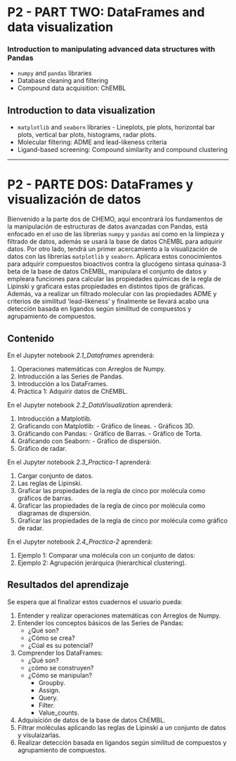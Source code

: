 # P2 - PART TWO: DataFrames and data visualization


### Introduction to manipulating advanced data structures with Pandas

- `numpy` and `pandas` libraries
- Database cleaning and filtering
- Compound data acquisition: ChEMBL

## Introduction to data visualization

- `matplotlib` and `seaborn` libraries
        - Lineplots, pie plots, horizontal bar plots, vertical bar plots, histograms, radar plots.
- Molecular filtering: ADME and lead-likeness criteria
- Ligand-based screening: Compound similarity and compound clustering


*******************************************


# P2 - PARTE DOS: DataFrames y visualización de datos

Bienvenido a la parte dos de CHEMO, aquí encontrará los fundamentos de la manipulación de estructuras de datos avanzadas con Pandas, está enfocado en el uso de las librerías `numpy` y `pandas` así como en la limpieza y filtrado de datos, además se usará la base de datos ChEMBL para adquirir datos. Por otro lado, tendrá un primer acercamiento a la visualización de datos con las librerías `matplotlib` y `seaborn`.
Aplicara estos conocimientos para adquirir compuestos bioactivos contra la glucógeno sintasa quinasa-3 beta de la base de datos ChEMBL, manipulara el conjunto de datos y empleara funciones para calcular las propiedades químicas de la regla de Lipinski y graficara estas propiedades en distintos tipos de gráficas. Además, va a realizar un filtrado molecular con las propiedades ADME y criterios de similitud 'lead-likeness' y finalmente se llevará acabo una detección basada en ligandos según similitud de compuestos y agrupamiento de compuestos.


## Contenido

En el Jupyter notebook *2.1_Dataframes* aprenderá:

1. Operaciones matemáticas con Arreglos de Numpy.
2. Introducción a las Series de Pandas.
3. Introducción a los DataFrames.
4. Práctica 1: Adquirir datos de ChEMBL.

En el Jupyter notebook *2.2_DataVisualization* aprenderá:

1. Introducción a Matplotlib.
2. Graficando con Matplotlib:
        - Gráfico de lineas.
        - Gráficos 3D.
3. Gráficando con Pandas:
        - Gráfico de Barras.
        - Gráfico de Torta.
4. Gráficando con Seaborn:
        - Gráfico de dispersión.
5. Gráfico de radar.

En el Jupyter notebook *2.3_Practica-1* aprenderá:

1. Cargar conjunto de datos.
2. Las reglas de Lipinski.
3. Graficar las propiedades de la regla de cinco por molécula como gráficos de barras.
4. Graficar las propiedades de la regla de cinco por molécula como diagramas de dispersión.
5. Graficar las propiedades de la regla de cinco por molécula como gráfico de radar.

En el Jupyter notebook *2.4_Practica-2* aprenderá:

1. Ejemplo 1: Comparar una molécula con un conjunto de datos:
2. Ejemplo 2: Agrupación jerárquica (hierarchical clustering).


## Resultados del aprendizaje

Se espera que al finalizar estos cuadernos el usuario pueda:

1. Entender y realizar operaciones matemáticas con Arreglos de Numpy.
2. Entender los conceptos básicos de las Series de Pandas:
    - ¿Qué son?
    - ¿Cómo se crea?
    - ¿Cúal es su potencial?
3. Comprender los DataFrames:
    - ¿Qué son?
    - ¿cómo se construyen?
    - ¿Cómo se manipulan?
        - Groupby.
        - Assign.
        - Query.
        - Filter.
        - Value_counts.
4. Adquisición de datos de la base de datos ChEMBL.
5. Filtrar moléculas aplicando las reglas de Lipinski a un conjunto de datos y visulaizarlas.
6. Realizar detección basada en ligandos según similitud de compuestos y agrupamiento de compuestos.

